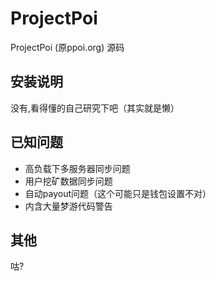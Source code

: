 # ProjectPoi
ProjectPoi (原ppoi.org) 源码

## 安装说明
没有,看得懂的自己研究下吧（其实就是懒）

## 已知问题
- 高负载下多服务器同步问题
- 用户挖矿数据同步问题
- 自动payout问题（这个可能只是钱包设置不对）
- 内含大量梦游代码警告

## 其他
咕?
